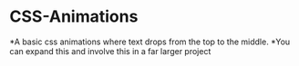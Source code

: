 # CSS-Animations
 *A basic css animations where text drops from the top to the middle.
 *You can expand this and involve this in a far larger project
